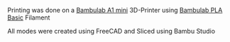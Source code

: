 Printing was done on a [Bambulab A1 mini](https://eu.store.bambulab.com/de/products/a1-mini) 3D-Printer using [Bambulab PLA Basic](https://eu.store.bambulab.com/de/products/pla-basic-filament) Filament

All modes were created using FreeCAD and Sliced using Bambu Studio